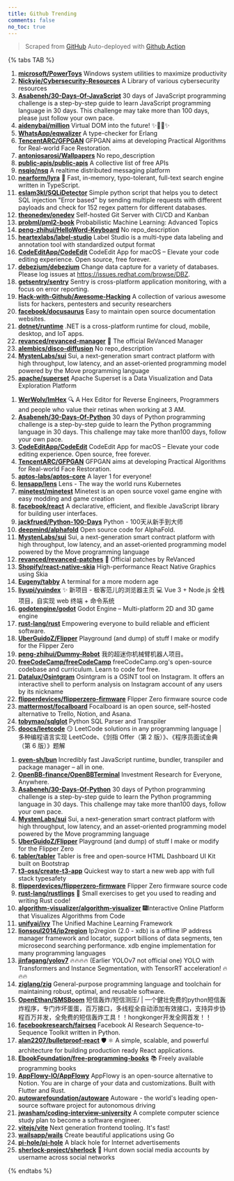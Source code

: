 ```yaml
---
title: Github Trending
comments: false
no_toc: true
---
```


> Scraped from [GitHub](https://github.com/trending)
Auto-deployed with [Github Action](https://docs.github.com/en/actions)

{% tabs TAB %}
<!-- tab Daily -->
1. [**microsoft/PowerToys**](https://github.com/microsoft/PowerToys)
Windows system utilities to maximize productivity
2. [**Nickyie/Cybersecurity-Resources**](https://github.com/Nickyie/Cybersecurity-Resources)
A Library of various cybersecurity resources
3. [**Asabeneh/30-Days-Of-JavaScript**](https://github.com/Asabeneh/30-Days-Of-JavaScript)
30 days of JavaScript programming challenge is a step-by-step guide to learn JavaScript programming language in 30 days. This challenge may take more than 100 days, please just follow your own pace.
4. [**aidenybai/million**](https://github.com/aidenybai/million)
Virtual DOM into the future! ✨🦁🚀✨
5. [**WhatsApp/eqwalizer**](https://github.com/WhatsApp/eqwalizer)
A type-checker for Erlang
6. [**TencentARC/GFPGAN**](https://github.com/TencentARC/GFPGAN)
GFPGAN aims at developing Practical Algorithms for Real-world Face Restoration.
7. [**antoniosarosi/Wallpapers**](https://github.com/antoniosarosi/Wallpapers)
No repo_description
8. [**public-apis/public-apis**](https://github.com/public-apis/public-apis)
A collective list of free APIs
9. [**nsqio/nsq**](https://github.com/nsqio/nsq)
A realtime distributed messaging platform
10. [**nearform/lyra**](https://github.com/nearform/lyra)
🌌 Fast, in-memory, typo-tolerant, full-text search engine written in TypeScript.
11. [**eslam3kl/SQLiDetector**](https://github.com/eslam3kl/SQLiDetector)
Simple python script that helps you to detect SQL injection "Error based" by sending multiple requests with different payloads and check for 152 regex pattern for different databases.
12. [**theonedev/onedev**](https://github.com/theonedev/onedev)
Self-hosted Git Server with CI/CD and Kanban
13. [**probml/pml2-book**](https://github.com/probml/pml2-book)
Probabilistic Machine Learning: Advanced Topics
14. [**peng-zhihui/HelloWord-Keyboard**](https://github.com/peng-zhihui/HelloWord-Keyboard)
No repo_description
15. [**heartexlabs/label-studio**](https://github.com/heartexlabs/label-studio)
Label Studio is a multi-type data labeling and annotation tool with standardized output format
16. [**CodeEditApp/CodeEdit**](https://github.com/CodeEditApp/CodeEdit)
CodeEdit App for macOS – Elevate your code editing experience. Open source, free forever.
17. [**debezium/debezium**](https://github.com/debezium/debezium)
Change data capture for a variety of databases. Please log issues at https://issues.redhat.com/browse/DBZ.
18. [**getsentry/sentry**](https://github.com/getsentry/sentry)
Sentry is cross-platform application monitoring, with a focus on error reporting.
19. [**Hack-with-Github/Awesome-Hacking**](https://github.com/Hack-with-Github/Awesome-Hacking)
A collection of various awesome lists for hackers, pentesters and security researchers
20. [**facebook/docusaurus**](https://github.com/facebook/docusaurus)
Easy to maintain open source documentation websites.
21. [**dotnet/runtime**](https://github.com/dotnet/runtime)
.NET is a cross-platform runtime for cloud, mobile, desktop, and IoT apps.
22. [**revanced/revanced-manager**](https://github.com/revanced/revanced-manager)
💊 The official ReVanced Manager
23. [**alembics/disco-diffusion**](https://github.com/alembics/disco-diffusion)
No repo_description
24. [**MystenLabs/sui**](https://github.com/MystenLabs/sui)
Sui, a next-generation smart contract platform with high throughput, low latency, and an asset-oriented programming model powered by the Move programming language
25. [**apache/superset**](https://github.com/apache/superset)
Apache Superset is a Data Visualization and Data Exploration Platform
<!-- endtab -->
<!-- tab Weekly -->
1. [**WerWolv/ImHex**](https://github.com/WerWolv/ImHex)
🔍 A Hex Editor for Reverse Engineers, Programmers and people who value their retinas when working at 3 AM.
2. [**Asabeneh/30-Days-Of-Python**](https://github.com/Asabeneh/30-Days-Of-Python)
30 days of Python programming challenge is a step-by-step guide to learn the Python programming language in 30 days. This challenge may take more than100 days, follow your own pace.
3. [**CodeEditApp/CodeEdit**](https://github.com/CodeEditApp/CodeEdit)
CodeEdit App for macOS – Elevate your code editing experience. Open source, free forever.
4. [**TencentARC/GFPGAN**](https://github.com/TencentARC/GFPGAN)
GFPGAN aims at developing Practical Algorithms for Real-world Face Restoration.
5. [**aptos-labs/aptos-core**](https://github.com/aptos-labs/aptos-core)
A layer 1 for everyone!
6. [**lensapp/lens**](https://github.com/lensapp/lens)
Lens - The way the world runs Kubernetes
7. [**minetest/minetest**](https://github.com/minetest/minetest)
Minetest is an open source voxel game engine with easy modding and game creation
8. [**facebook/react**](https://github.com/facebook/react)
A declarative, efficient, and flexible JavaScript library for building user interfaces.
9. [**jackfrued/Python-100-Days**](https://github.com/jackfrued/Python-100-Days)
Python - 100天从新手到大师
10. [**deepmind/alphafold**](https://github.com/deepmind/alphafold)
Open source code for AlphaFold.
11. [**MystenLabs/sui**](https://github.com/MystenLabs/sui)
Sui, a next-generation smart contract platform with high throughput, low latency, and an asset-oriented programming model powered by the Move programming language
12. [**revanced/revanced-patches**](https://github.com/revanced/revanced-patches)
🧩 Official patches by ReVanced
13. [**Shopify/react-native-skia**](https://github.com/Shopify/react-native-skia)
High-performance React Native Graphics using Skia
14. [**Eugeny/tabby**](https://github.com/Eugeny/tabby)
A terminal for a more modern age
15. [**liyupi/yuindex**](https://github.com/liyupi/yuindex)
✨ 新项目 - 极客范儿的浏览器主页 💻 Vue 3 + Node.js 全栈项目，自实现 web 终端 + 命令系统
16. [**godotengine/godot**](https://github.com/godotengine/godot)
Godot Engine – Multi-platform 2D and 3D game engine
17. [**rust-lang/rust**](https://github.com/rust-lang/rust)
Empowering everyone to build reliable and efficient software.
18. [**UberGuidoZ/Flipper**](https://github.com/UberGuidoZ/Flipper)
Playground (and dump) of stuff I make or modify for the Flipper Zero
19. [**peng-zhihui/Dummy-Robot**](https://github.com/peng-zhihui/Dummy-Robot)
我的超迷你机械臂机器人项目。
20. [**freeCodeCamp/freeCodeCamp**](https://github.com/freeCodeCamp/freeCodeCamp)
freeCodeCamp.org's open-source codebase and curriculum. Learn to code for free.
21. [**Datalux/Osintgram**](https://github.com/Datalux/Osintgram)
Osintgram is a OSINT tool on Instagram. It offers an interactive shell to perform analysis on Instagram account of any users by its nickname
22. [**flipperdevices/flipperzero-firmware**](https://github.com/flipperdevices/flipperzero-firmware)
Flipper Zero firmware source code
23. [**mattermost/focalboard**](https://github.com/mattermost/focalboard)
Focalboard is an open source, self-hosted alternative to Trello, Notion, and Asana.
24. [**tobymao/sqlglot**](https://github.com/tobymao/sqlglot)
Python SQL Parser and Transpiler
25. [**doocs/leetcode**](https://github.com/doocs/leetcode)
😏 LeetCode solutions in any programming language | 多种编程语言实现 LeetCode、《剑指 Offer（第 2 版）》、《程序员面试金典（第 6 版）》题解
<!-- endtab -->
<!-- tab Monthly -->
1. [**oven-sh/bun**](https://github.com/oven-sh/bun)
Incredibly fast JavaScript runtime, bundler, transpiler and package manager – all in one.
2. [**OpenBB-finance/OpenBBTerminal**](https://github.com/OpenBB-finance/OpenBBTerminal)
Investment Research for Everyone, Anywhere.
3. [**Asabeneh/30-Days-Of-Python**](https://github.com/Asabeneh/30-Days-Of-Python)
30 days of Python programming challenge is a step-by-step guide to learn the Python programming language in 30 days. This challenge may take more than100 days, follow your own pace.
4. [**MystenLabs/sui**](https://github.com/MystenLabs/sui)
Sui, a next-generation smart contract platform with high throughput, low latency, and an asset-oriented programming model powered by the Move programming language
5. [**UberGuidoZ/Flipper**](https://github.com/UberGuidoZ/Flipper)
Playground (and dump) of stuff I make or modify for the Flipper Zero
6. [**tabler/tabler**](https://github.com/tabler/tabler)
Tabler is free and open-source HTML Dashboard UI Kit built on Bootstrap
7. [**t3-oss/create-t3-app**](https://github.com/t3-oss/create-t3-app)
Quickest way to start a new web app with full stack typesafety
8. [**flipperdevices/flipperzero-firmware**](https://github.com/flipperdevices/flipperzero-firmware)
Flipper Zero firmware source code
9. [**rust-lang/rustlings**](https://github.com/rust-lang/rustlings)
🦀 Small exercises to get you used to reading and writing Rust code!
10. [**algorithm-visualizer/algorithm-visualizer**](https://github.com/algorithm-visualizer/algorithm-visualizer)
🎆Interactive Online Platform that Visualizes Algorithms from Code
11. [**unifyai/ivy**](https://github.com/unifyai/ivy)
The Unified Machine Learning Framework
12. [**lionsoul2014/ip2region**](https://github.com/lionsoul2014/ip2region)
Ip2region (2.0 - xdb) is a offline IP address manager framework and locator, support billions of data segments, ten microsecond searching performance. xdb engine implementation for many programming languages
13. [**jinfagang/yolov7**](https://github.com/jinfagang/yolov7)
🔥🔥🔥🔥 (Earlier YOLOv7 not official one) YOLO with Transformers and Instance Segmentation, with TensorRT acceleration! 🔥🔥🔥
14. [**ziglang/zig**](https://github.com/ziglang/zig)
General-purpose programming language and toolchain for maintaining robust, optimal, and reusable software.
15. [**OpenEthan/SMSBoom**](https://github.com/OpenEthan/SMSBoom)
短信轰炸/短信测压/ | 一个健壮免费的python短信轰炸程序，专门炸坏蛋蛋，百万接口，多线程全自动添加有效接口，支持异步协程百万并发，全免费的短信轰炸工具！！hongkonger开发全网首发！！
16. [**facebookresearch/fairseq**](https://github.com/facebookresearch/fairseq)
Facebook AI Research Sequence-to-Sequence Toolkit written in Python.
17. [**alan2207/bulletproof-react**](https://github.com/alan2207/bulletproof-react)
🛡️ ⚛️ A simple, scalable, and powerful architecture for building production ready React applications.
18. [**EbookFoundation/free-programming-books**](https://github.com/EbookFoundation/free-programming-books)
📚 Freely available programming books
19. [**AppFlowy-IO/AppFlowy**](https://github.com/AppFlowy-IO/AppFlowy)
AppFlowy is an open-source alternative to Notion. You are in charge of your data and customizations. Built with Flutter and Rust.
20. [**autowarefoundation/autoware**](https://github.com/autowarefoundation/autoware)
Autoware - the world's leading open-source software project for autonomous driving
21. [**jwasham/coding-interview-university**](https://github.com/jwasham/coding-interview-university)
A complete computer science study plan to become a software engineer.
22. [**vitejs/vite**](https://github.com/vitejs/vite)
Next generation frontend tooling. It's fast!
23. [**wailsapp/wails**](https://github.com/wailsapp/wails)
Create beautiful applications using Go
24. [**pi-hole/pi-hole**](https://github.com/pi-hole/pi-hole)
A black hole for Internet advertisements
25. [**sherlock-project/sherlock**](https://github.com/sherlock-project/sherlock)
🔎 Hunt down social media accounts by username across social networks
<!-- endtab -->
{% endtabs %}
